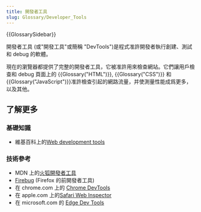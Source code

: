 ```yaml
---
title: 開發者工具
slug: Glossary/Developer_Tools
---
```


{{GlossarySidebar}}

開發者工具 (或"開發工具"或簡稱 "DevTools")是程式准許開發者執行創建、測試和 debug 的軟體。

現在的瀏覽器都提供了完整的開發者工具，它被准許用來檢查網站。它們讓用戶檢查和 debug 頁面上的 {{Glossary("HTML")}}, {{Glossary("CSS")}} 和 {{Glossary("JavaScript")}}准許檢查引起的網路流量，并使測量性能成爲更多，以及其他。

## 了解更多

### 基礎知識

- 維基百科上的[Web development tools](https://zh.wikipedia.org/wiki/網頁開發工具)

### 技術參考

- MDN 上的[火狐開發者工具](https://firefox-source-docs.mozilla.org/devtools-user/index.html)
- [Firebug](https://getfirebug.com/) (Firefox 的前開發者工具)
- 在 chrome.com 上的 [Chrome DevTools](https://developer.chrome.com/devtools)
- 在 apple.com 上的[Safari Web Inspector](https://developer.apple.com/library/content/documentation/AppleApplications/Conceptual/Safari_Developer_Guide/Introduction/Introduction.html#//apple_ref/doc/uid/TP40007874-CH1-SW1)
- 在 microsoft.com 的 [Edge Dev Tools](https://docs.microsoft.com/en-us/microsoft-edge/f12-devtools-guide)
